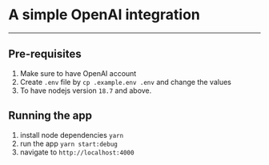 # A simple OpenAI integration

<hr/>

## Pre-requisites

1. Make sure to have OpenAI account
2. Create `.env` file by `cp .example.env .env` and change the values
3. To have nodejs version `18.7` and above.

## Running the app

1. install node dependencies `yarn`
2. run the app `yarn start:debug`
3. navigate to `http://localhost:4000`
